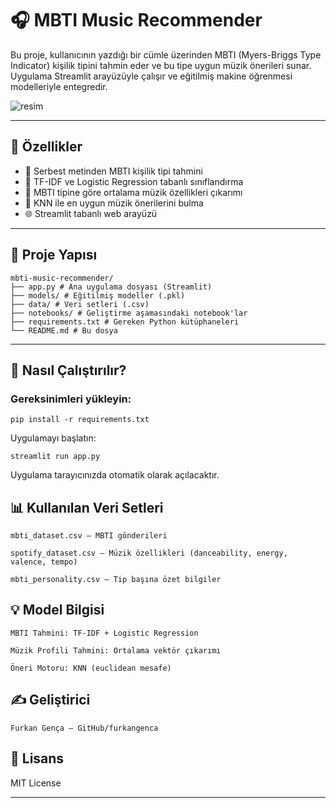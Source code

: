 # 🎧 MBTI Music Recommender

Bu proje, kullanıcının yazdığı bir cümle üzerinden MBTI (Myers-Briggs Type Indicator) kişilik tipini tahmin eder ve bu tipe uygun müzik önerileri sunar. Uygulama Streamlit arayüzüyle çalışır ve eğitilmiş makine öğrenmesi modelleriyle entegredir.

![resim](https://github.com/user-attachments/assets/864dfcc2-d988-4178-bb16-1e152e534c06)

---

## 🚀 Özellikler

- 📜 Serbest metinden MBTI kişilik tipi tahmini
- 🧠 TF-IDF ve Logistic Regression tabanlı sınıflandırma
- 🎼 MBTI tipine göre ortalama müzik özellikleri çıkarımı
- 🤖 KNN ile en uygun müzik önerilerini bulma
- 🌐 Streamlit tabanlı web arayüzü

---

## 📁 Proje Yapısı

```
mbti-music-recommender/
├── app.py # Ana uygulama dosyası (Streamlit)
├── models/ # Eğitilmiş modeller (.pkl)
├── data/ # Veri setleri (.csv)
├── notebooks/ # Geliştirme aşamasındaki notebook'lar
├── requirements.txt # Gereken Python kütüphaneleri
└── README.md # Bu dosya
```

---

## 🧪 Nasıl Çalıştırılır?

### Gereksinimleri yükleyin:

```
pip install -r requirements.txt
```

Uygulamayı başlatın:

```
streamlit run app.py
```

Uygulama tarayıcınızda otomatik olarak açılacaktır.

## 📊 Kullanılan Veri Setleri

    mbti_dataset.csv – MBTI gönderileri

    spotify_dataset.csv – Müzik özellikleri (danceability, energy, valence, tempo)

    mbti_personality.csv – Tip başına özet bilgiler

## 💡 Model Bilgisi

    MBTI Tahmini: TF-IDF + Logistic Regression

    Müzik Profili Tahmini: Ortalama vektör çıkarımı

    Öneri Motoru: KNN (euclidean mesafe)


## ✍️ Geliştirici

    Furkan Gença – GitHub/furkangenca

## 📄 Lisans

MIT License

---


